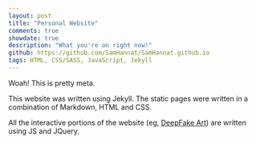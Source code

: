 ```yaml
---
layout: post
title: "Personal Website"
comments: true
showdate: true
description: "What you're on right now!"
github: https://github.com/SamHannat/SamHannat.github.io
tags: HTML, CSS/SASS, JavaScript, Jekyll
---
```


Woah! This is pretty meta.   

This website was written using Jekyll. The static pages were written in a combination of Markdown, HTML and CSS.

All the interactive portions of the website (eg, [DeepFake Art](http://samhannat.com/2019/generating-fine-art/)) are written using JS and JQuery.